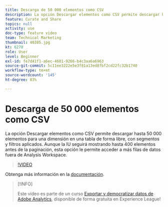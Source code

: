 ```yaml
---
title: Descarga de 50 000 elementos como CSV
description: La opción Descargar elementos como CSV permite descargar hasta 50 000 elementos para una dimensión en una tabla de forma libre, con segmentos y filtros aplicados. Aunque la IU seguirá mostrando hasta 400 elementos antes de la paginación, esta opción le permite acceder a más filas de datos fuera de Analysis Workspace.
feature: Curate and Share
topics: null
activity: use
doc-type: feature video
team: Technical Marketing
thumbnail: 40385.jpg
kt: 6278
role: User
level: Beginner
exl-id: fe7d41f1-a6ec-4601-9266-b4c3aa6a6963
source-git-commit: 5c11ee3222e5e3f81a13ed8fbf2cd22fc32b1740
workflow-type: tm+mt
source-wordcount: '145'
ht-degree: 83%

---
```


# Descarga de 50 000 elementos como CSV

La opción Descargar elementos como CSV permite descargar hasta 50 000 elementos para una dimensión en una tabla de forma libre, con segmentos y filtros aplicados. Aunque la IU seguirá mostrando hasta 400 elementos antes de la paginación, esta opción le permite acceder a más filas de datos fuera de Analysis Workspace.

>[!VIDEO](https://video.tv.adobe.com/v/40385/?quality=12&learn=on)

Obtenga más información en la [documentación](https://experienceleague.adobe.com/docs/analytics/analyze/analysis-workspace/curate-share/download-send.html?lang=es).

>[!INFO]
>
> Este vídeo es parte de un curso [Exportar y democratizar datos de Adobe Analytics](https://experienceleague.adobe.com/?recommended=Analytics-A-1-2022.1.democratizing), disponible de forma gratuita en Experience League!